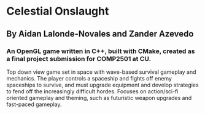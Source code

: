 # Celestial Onslaught

## By Aidan Lalonde-Novales and Zander Azevedo

### An OpenGL game written in C++, built with CMake, created as a final project submission for COMP2501 at CU.

Top down view game set in space with wave-based survival gameplay and mechanics. The player controls a spaceship and fights off enemy spaceships to survive, and must upgrade equipment and develop strategies to fend off the increasingly difficult hordes. Focuses on action/sci-fi oriented gameplay and theming, such as futuristic weapon upgrades and fast-paced gameplay.
